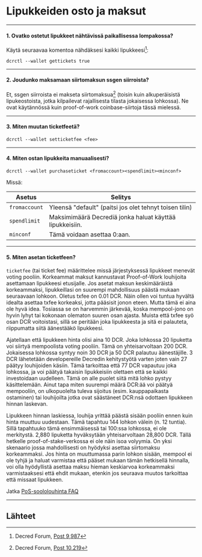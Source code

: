 # <i class="fa fa-ticket"></i> Lipukkeiden osto ja maksut

---

#### 1. Ovatko ostetut lipukkeet nähtävissä paikallisessa lompakossa?

Käytä seuraavaa komentoa nähdäksesi kaikki lipukkeesi[^9987]:

```no-highlight
dcrctl --wallet gettickets true
```

---

#### 2. Joudunko maksamaan siirtomaksun ssgen siirroista?

Et, ssgen siirroista ei makseta siirtomaksua[^10219] (toisin kuin alkuperäisistä lipukeostoista, jotka kilpailevat rajallisesta tilasta jokaisessa lohkossa). Ne ovat käytännössä kuin proof-of-work coinbase-siirtoja tässä mielessä.

---

#### 3. Miten muutan ticketfeetä?

```no-highlight
dcrctl --wallet setticketfee <fee>
```

---

#### 4. Miten ostan lipukkeita manuaalisesti?

```no-highlight
dcrctl --wallet purchaseticket <fromaccount><spendlimit><minconf>
```

Missä:

Asetus        | Selitys
---           | ---
`fromaccount` | Yleensä "default" (paitsi jos olet tehnyt toisen tilin)
`spendlimit`  | Maksimimäärä Decrediä jonka haluat käyttää lipukkeisiin.
`minconf`     | Tämä voidaan asettaa 0:aan.

---

#### 5. Miten asetan ticketfeen?

`ticketfee` (tai ticket fee) määrittelee missä järjestyksessä lipukkeet menevät voting pooliin. Korkeammat maksut kannustavat Proof-of-Work louhijoita asettamaan lipukkeesi etusijalle. Jos asetat maksun keskimääräistä korkeammaksi, lipukkeillasi on suurempi mahdollisuus päästä mukaan seuraavaan lohkoon. Oletus txfee on 0.01 DCR. Näin ollen voi tuntua hyvältä idealta asettaa txfee korkeaksi, jotta pääsisit jonon eteen. Mutta tämä ei aina ole hyvä idea. Tosiassa se on harvemmin järkevää, koska mempool-jono on hyvin lyhyt tai kokonaan olematon suuren osan ajasta. Muista että txfee syö osan DCR voitoistasi, sillä se peritään joka lipukkeesta ja sitä ei palauteta, riippumatta siitä äänestääkö lipukkeesi.

Ajatellaan että lipukkeen hinta olisi aina 10 DCR. Joka lohkossa 20 lipuketta voi siirtyä mempoolista voting pooliin. Tämä on yhteisarvoltaan 200 DCR. Jokaisessa lohkossa syntyy noin 30 DCR ja 50 DCR palautuu äänestäjille. 3 DCR lähetetään developereille Decredin kehitystyötä varten joten vain 27 päätyy louhijoiden käsiin. Tämä tarkoittaa että 77 DCR vapautuu joka lohkossa, ja voi päätyä takaisin lipukkeisiin olettaen että se kaikki investoidaan uudelleen. Tämä on alle puolet siitä mitä lohko pystyy käsittelemään. Ainut tapa miten suurempi määrä DCR:ää voi päätyä mempooliin, on ulkopuolelta tuleva sijoitus (esim. kauppapaikasta ostaminen) tai louhijoilta jotka ovat säästäneet DCR:nsä odottaen lipukkeen hinnan laskevan.

Lipukkeen hinnan laskiessa, louhija yrittää päästä sisään pooliin ennen kuin hinta muuttuu uudestaan. Tämä tapahtuu 144 lohkon välein (n. 12 tuntia). Sillä tapahtuuko tämä ensimmäisessä tai 100:ssa lohkossa, ei ole merkitystä. 2,880 lipuketta hyväksytään yhteisarvoltaan 28,800 DCR. Tällä hetkelle proof-of-stake-verkossa ei ole näin isoa volyymia. On yksi skenaario jossa mahdollisesti on hyödyksi asettaa siirtomaksu korkeammaksi. Jos hinta on muuttumassa parin lohkon sisään, mempool ei ole tyhjä ja haluat varmistaa että pääset mukaan tämän hetkisellä hinnalla, voi olla hyödyllistä asettaa maksu hieman keskiarvoa korkeammaksi varmistaaksesi että ehdit mukaan, etenkin jos seuraava muutos tarkoittaa että missaat lipukkeen.

Jatka [PoS-soololouhinta FAQ](/faq/proof-of-stake/solo-mining.md)

---

## <i class="fa fa-book"></i> Lähteet

[^9987]: Decred Forum, [Post 9,987](https://forum.decred.org/threads/582/page-2#post-9987)
[^10219]: Decred Forum, [Post 10,219](https://forum.decred.org/threads/180/page-6#post-10219)
